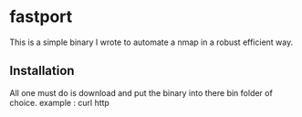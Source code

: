 # fastport
This is a simple binary I wrote to automate a nmap in a robust efficient way. 

## Installation

All one must do is download and put the binary into there bin folder of choice.
example : curl http 

